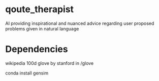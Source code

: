 # qoute_therapist
AI providing inspirational and nuanced advice regarding user proposed problems given in natural language

# Dependencies

wikipedia 100d glove by stanford in /glove

conda install gensim
